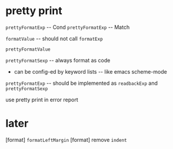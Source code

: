 # pretty print

`prettyFormatExp` -- Cond
`prettyFormatExp` -- Match

`formatValue` -- should not call `formatExp`

`prettyFormatValue`

`prettyFormatSexp` -- always format as code

- can be config-ed by keyword lists -- like emacs scheme-mode

`prettyFormatExp` -- should be implemented as `readbackExp` and `prettyFormatSexp`

use pretty print in error report

# later

[format] `formatLeftMargin`
[format] remove `indent`
